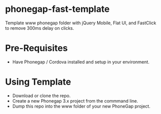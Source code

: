 phonegap-fast-template
======================

Template www phonegap folder with jQuery Mobile, Flat UI, and FastClick to remove 300ms delay on clicks.

Pre-Requisites
======================
- Have Phonegap / Cordova installed and setup in your environment.


Using Template
======================
- Download or clone the repo.
- Create a new Phonegap 3.x project from the commmand line.
- Dump this repo into the www folder of your new PhoneGap project.
